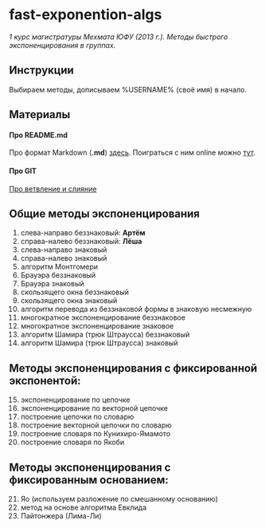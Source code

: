 fast-exponention-algs
=====================
*1 курс магистратуры Мехмата ЮФУ (2013 г.). Методы быстрого экспоненцирования в группах.*

Инструкции
----------
Выбираем методы, дописываем %USERNAME% (своё имя) в начало.

Материалы
---------

#### Про README.md
Про формат Markdown (**.md**) [здесь](https://help.github.com/articles/github-flavored-markdown).
Поиграться с ним online можно [тут](http://notepag.es/).

#### Про GIT
[Про ветвление и слияние](http://git-scm.com/book/en/Git-Branching-Basic-Branching-and-Merging)


Общие методы экспоненцирования
------------------------------

1.  слева-направо беззнаковый: **Артём**
2.  справа-налево беззнаковый: **Лёша**
3.  слева-направо знаковый
4.  справа-налево знаковый
5.  алгоритм Монтгомери
6.  Брауэра беззнаковый
7.  Брауэра знаковый
8.  скользящего окна беззнаковый
9.  скользящего окна знаковый
10. алгоритм перевода из беззнаковой формы в знаковую несмежную
11. многократное экспоненцирование беззнаковое
12. многократное экспоненцирование знаковое
13. алгоритм Шамира (трюк Штраусса) беззнаковый
14. алгоритм Шамира (трюк Штраусса) знаковый

Методы экспоненцирования с фиксированной экспонентой:
-----------------------------------------------------
15. экспоненцирование по цепочке
16. экспоненцирование по векторной цепочке
17. построение цепочки по словарю
18. построение векторной цепочки по словарю
19. построение словаря по Кунихиро-Ямамото
20. построение словаря по Якоби

Методы экспоненцирования с фиксированным основанием:
----------------------------------------------------
21. Яо (используем разложение по смешанному основанию)
22. метод на основе алгоритма Евклида
23. Пайтонжера (Лима-Ли)
